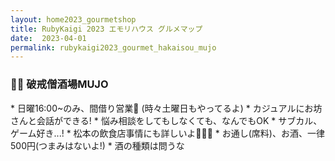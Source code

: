 ```yaml
---
layout: home2023_gourmetshop
title: RubyKaigi 2023 エモリハウス グルメマップ
date:  2023-04-01
permalink: rubykaigi2023_gourmet_hakaisou_mujo
---
```

<h3 id="hakaisou">&#x1f468;&#x200d;&#x1f9b2; 破戒僧酒場MUJO</h3>
* 日曜16:00~のみ、間借り営業🍶 (時々土曜日もやってるよ)
* カジュアルにお坊さんと会話ができる!
* 悩み相談をしてもしなくても、なんでもOK
* サブカル、ゲーム好き...!
* 松本の飲食店事情にも詳しいよ🍶🍜🍙
* お通し(席料)、お酒、一律500円(つまみはないよ!)
* 酒の種類は問うな
